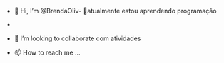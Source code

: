 - 👋 Hi, I’m @BrendaOliv- 🌱atualmente estou aprendendo programaçâo
- 


- 💞️ I’m looking to collaborate com atividades
- 📫 How to reach me ...

<!---
BrendaOliveiraBrito/BrendaOliveiraBrito is a ✨ special ✨ repository because its `README.md` (this file) appears on your GitHub profile.
You can click the Preview link to take a look at your changes.
--->
